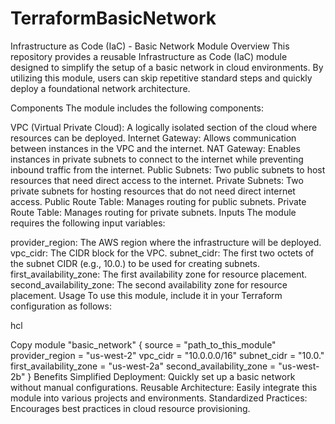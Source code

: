 # TerraformBasicNetwork

Infrastructure as Code (IaC) - Basic Network Module
Overview
This repository provides a reusable Infrastructure as Code (IaC) module designed to simplify the setup of a basic network in cloud environments. By utilizing this module, users can skip repetitive standard steps and quickly deploy a foundational network architecture.

Components
The module includes the following components:

VPC (Virtual Private Cloud): A logically isolated section of the cloud where resources can be deployed.
Internet Gateway: Allows communication between instances in the VPC and the internet.
NAT Gateway: Enables instances in private subnets to connect to the internet while preventing inbound traffic from the internet.
Public Subnets: Two public subnets to host resources that need direct access to the internet.
Private Subnets: Two private subnets for hosting resources that do not need direct internet access.
Public Route Table: Manages routing for public subnets.
Private Route Table: Manages routing for private subnets.
Inputs
The module requires the following input variables:

provider_region: The AWS region where the infrastructure will be deployed.
vpc_cidr: The CIDR block for the VPC.
subnet_cidr: The first two octets of the subnet CIDR (e.g., 10.0.) to be used for creating subnets.
first_availability_zone: The first availability zone for resource placement.
second_availability_zone: The second availability zone for resource placement.
Usage
To use this module, include it in your Terraform configuration as follows:

hcl

Copy
module "basic_network" {
  source                  = "path_to_this_module"
  provider_region         = "us-west-2"
  vpc_cidr                = "10.0.0.0/16"
  subnet_cidr             = "10.0."
  first_availability_zone  = "us-west-2a"
  second_availability_zone = "us-west-2b"
}
Benefits
Simplified Deployment: Quickly set up a basic network without manual configurations.
Reusable Architecture: Easily integrate this module into various projects and environments.
Standardized Practices: Encourages best practices in cloud resource provisioning.

